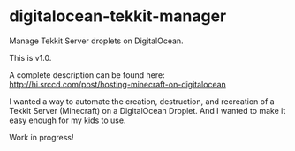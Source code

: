 digitalocean-tekkit-manager
===========================

Manage Tekkit Server droplets on DigitalOcean.

This is v1.0.

A complete description can be found here:  
http://hi.srccd.com/post/hosting-minecraft-on-digitalocean

I wanted a way to automate the creation, destruction, and recreation of a Tekkit Server (Minecraft) on a DigitalOcean Droplet. And I wanted to make it easy enough for my kids to use.

Work in progress!
